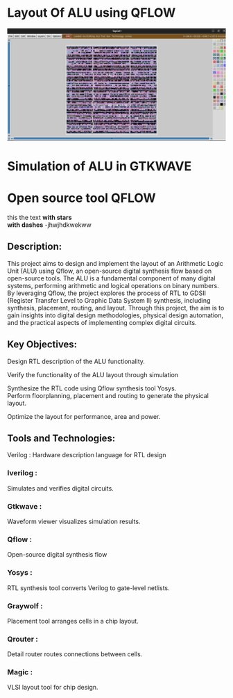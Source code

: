 #  Layout Of ALU using QFLOW 
![pro](https://github.com/jagadeesh342/P1.Layout-of-ALU-using-QFLOW-/blob/main/Layout%20of%20ALU%20in%20MAGIC.png)

# Simulation of ALU in GTKWAVE


# Open source tool QFLOW 
this the text
**with stars**  
__with dashes__
-jhwjhdkwekww



## Description:
This project aims to design and implement the layout of an Arithmetic Logic Unit (ALU) using Qflow, an open-source digital synthesis flow based on open-source tools. The ALU is a fundamental component of many digital systems, performing arithmetic and logical operations on binary numbers. By leveraging Qflow, the project explores the process of RTL to GDSII (Register Transfer Level to Graphic Data System II) synthesis, including synthesis, placement, routing, and layout. Through this project, the aim is to gain insights into digital design methodologies, physical design automation, and the practical aspects of implementing complex digital circuits.

## Key Objectives:

<section>Design RTL description of the ALU functionality.</section>

Verify the  functionality of the ALU layout through simulation

<section>Synthesize the RTL code using Qflow synthesis tool Yosys.</section>
Perform floorplanning, placement and routing to generate the physical layout.

Optimize the layout for performance, area and power.

## Tools and Technologies:
Verilog : Hardware description language for RTL design
### Iverilog :
Simulates and verifies digital circuits.
### Gtkwave : 
Waveform viewer visualizes simulation results.
### Qflow : 
Open-source digital synthesis flow
### Yosys : 
RTL synthesis tool converts Verilog to gate-level netlists.
### Graywolf : 
Placement tool arranges cells in a chip layout.
### Qrouter :
Detail router routes connections between cells.
### Magic : 
VLSI layout tool for chip design.

